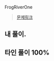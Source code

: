 FrogRiverOne

> [문제링크](https://app.codility.com/programmers/lessons/4-counting_elements/frog_river_one/)


## 내 풀이.


## 타인 풀이 100%
